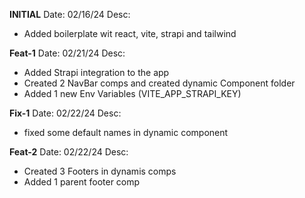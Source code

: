 **INITIAL**
Date: 02/16/24
Desc:
* Added boilerplate wit react, vite, strapi and tailwind

**Feat-1**
Date: 02/21/24
Desc:
* Added Strapi integration to the app
* Created 2 NavBar comps and created dynamic Component folder
* Added 1 new Env Variables (VITE_APP_STRAPI_KEY)

**Fix-1**
Date: 02/22/24
Desc:
* fixed some default names in dynamic component

**Feat-2**
Date: 02/22/24
Desc:
* Created 3 Footers in dynamis comps
* Added 1 parent footer comp
